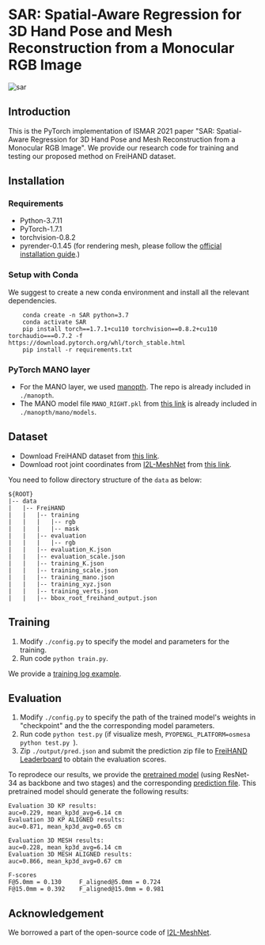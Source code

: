 # SAR: Spatial-Aware Regression for 3D Hand Pose and Mesh Reconstruction from a Monocular RGB Image
![sar](https://github.com/zxz267/SAR/blob/main/assets/SAR.png)
## Introduction
This is the PyTorch implementation of ISMAR 2021 paper "SAR: Spatial-Aware Regression for 3D Hand Pose and Mesh Reconstruction from a Monocular RGB Image".
We provide our research code for training and testing our proposed method on FreiHAND dataset.

## Installation
### Requirements
- Python-3.7.11
- PyTorch-1.7.1
- torchvision-0.8.2
- pyrender-0.1.45 (for rendering mesh, please follow the [official installation guide](https://pyrender.readthedocs.io/en/latest/install/).) 

### Setup with Conda
We suggest to create a new conda environment and install all the relevant dependencies.

        conda create -n SAR python=3.7
        conda activate SAR
        pip install torch==1.7.1+cu110 torchvision==0.8.2+cu110 torchaudio===0.7.2 -f https://download.pytorch.org/whl/torch_stable.html
        pip install -r requirements.txt

### PyTorch MANO layer
- For the MANO layer, we used [manopth](https://github.com/hassony2/manopth). The repo is already included in `./manopth`.
- The MANO model file `MANO_RIGHT.pkl` from [this link](https://mano.is.tue.mpg.de/) is already included in `./manopth/mano/models`.

## Dataset
- Download FreiHAND dataset from [this link](https://lmb.informatik.uni-freiburg.de/resources/datasets/FreihandDataset.en.html).
- Download root joint coordinates from [I2L-MeshNet](https://github.com/mks0601/I2L-MeshNet_RELEASE/tree/7b9aabf93535deca01b988c9d6ef02f002ffe7c8) from 
[this link](https://drive.google.com/drive/folders/1OzwQG2ZutJ4Lzg5psilStsv_MO6-cysA).

You need to follow directory structure of the  ` data `  as below:

    ${ROOT}  
    |-- data  
    |   |-- FreiHAND
    |   |   |-- training
    |   |   |   |-- rgb
    |   |   |   |-- mask
    |   |   |-- evaluation
    |   |   |   |-- rgb
    |   |   |-- evaluation_K.json
    |   |   |-- evaluation_scale.json
    |   |   |-- training_K.json
    |   |   |-- training_scale.json
    |   |   |-- training_mano.json
    |   |   |-- training_xyz.json
    |   |   |-- training_verts.json
    |   |   |-- bbox_root_freihand_output.json
        
## Training
1. Modify `./config.py` to specify the model and parameters for the training.
2. Run code `python train.py`.

We provide a [training log example](https://raw.githubusercontent.com/zxz267/SAR/main/output/log/train_SAR_resnet34_Stage2_Batch64_lr0.0003_Size256_Epochs50.log).

## Evaluation
1. Modify `./config.py` to specify the path of the trained model's weights in "checkpoint" and the the corresponding model parameters.
2. Run code `python test.py` (if visualize mesh, `PYOPENGL_PLATFORM=osmesa python test.py
`).
3. Zip `./output/pred.json` and submit the prediction zip file to 
[FreiHAND Leaderboard](https://competitions.codalab.org/competitions/21238) to obtain the evaluation scores.

To reprodece our results, we provide the [pretrained model](https://drive.google.com/file/d/1j9gUbXor-FuX_YH1fptSTE1DVSjjnZRp/view?usp=sharing) 
(using ResNet-34 as backbone and two stages) and the corresponding [prediction file](https://drive.google.com/file/d/16oQKiDwEKOFjn6Gq7u8AiJjvpAvCA75w/view?usp=sharing). 
This pretrained model should generate the following results:

    Evaluation 3D KP results:
    auc=0.229, mean_kp3d_avg=6.14 cm
    Evaluation 3D KP ALIGNED results:
    auc=0.871, mean_kp3d_avg=0.65 cm

    Evaluation 3D MESH results:
    auc=0.228, mean_kp3d_avg=6.14 cm
    Evaluation 3D MESH ALIGNED results:
    auc=0.866, mean_kp3d_avg=0.67 cm

    F-scores
    F@5.0mm = 0.130 	F_aligned@5.0mm = 0.724
    F@15.0mm = 0.392 	F_aligned@15.0mm = 0.981

## Acknowledgement
We borrowed a part of the open-source code of [I2L-MeshNet](https://github.com/mks0601/I2L-MeshNet_RELEASE/tree/7b9aabf93535deca01b988c9d6ef02f002ffe7c8). 



        

        
    
    
    


